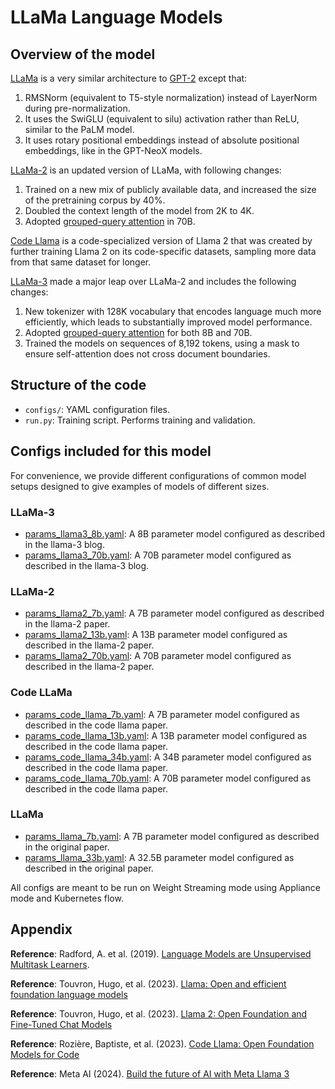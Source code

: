 # LLaMa Language Models

## Overview of the model

[LLaMa](https://arxiv.org/pdf/2302.13971) is a very similar architecture to [GPT-2](https://d4mucfpksywv.cloudfront.net/better-language-models/language-models.pdf) except that:
1. RMSNorm (equivalent to T5-style normalization) instead of LayerNorm during pre-normalization.
2. It uses the SwiGLU (equivalent to silu) activation rather than ReLU, similar to the PaLM model.
3. It uses rotary positional embeddings instead of absolute positional embeddings, like in the GPT-NeoX models.

[LLaMa-2](https://arxiv.org/pdf/2307.09288) is an updated version of LLaMa, with following changes:
1. Trained on a new mix of publicly available data, and increased the size of the pretraining corpus by 40%.
2. Doubled the context length of the model from 2K to 4K.
3. Adopted [grouped-query attention](https://arxiv.org/pdf/2305.13245) in 70B.

[Code Llama](https://arxiv.org/pdf/2308.12950) is a code-specialized version of Llama 2 that was created by further training Llama 2 on its code-specific datasets, sampling more data from that same dataset for longer.

[LLaMa-3](https://llama.meta.com/llama3/) made a major leap over LLaMa-2 and includes the following changes:
1. New tokenizer with 128K vocabulary that encodes language much more efficiently, which leads to substantially improved model performance.
2. Adopted [grouped-query attention](https://arxiv.org/pdf/2305.13245) for both 8B and 70B.
3. Trained the models on sequences of 8,192 tokens, using a mask to ensure self-attention does not cross document boundaries.

## Structure of the code

-   `configs/`: YAML configuration files.
-   `run.py`: Training script. Performs training and validation.

## Configs included for this model

For convenience, we provide different configurations of common model setups designed to give examples of models of different sizes.

### LLaMa-3
- [params_llama3_8b.yaml](./configs/params_llama3_8b.yaml): A 8B parameter model configured as described in the llama-3 blog.
- [params_llama3_70b.yaml](./configs/params_llama3_70b.yaml): A 70B parameter model configured as described in the llama-3 blog.

### LLaMa-2
- [params_llama2_7b.yaml](./configs/params_llama2_7b.yaml): A 7B parameter model configured as described in the llama-2 paper.
- [params_llama2_13b.yaml](./configs/params_llama2_13b.yaml): A 13B parameter model configured as described in the llama-2 paper.
- [params_llama2_70b.yaml](./configs/params_llama2_70b.yaml): A 70B parameter model configured as described in the llama-2 paper.


### Code LLaMa
- [params_code_llama_7b.yaml](./configs/params_code_llama_7b.yaml): A 7B parameter model configured as described in the code llama paper.
- [params_code_llama_13b.yaml](./configs/params_code_llama_13b.yaml): A 13B parameter model configured as described in the code llama paper.
- [params_code_llama_34b.yaml](./configs/params_code_llama_34b.yaml): A 34B parameter model configured as described in the code llama paper.
- [params_code_llama_70b.yaml](./configs/params_code_llama_70b.yaml): A 70B parameter model configured as described in the code llama paper.

### LLaMa
- [params_llama_7b.yaml](./configs/params_llama_7b.yaml): A 7B parameter model configured as described in the original paper.
- [params_llama_33b.yaml](./configs/params_llama_33b.yaml): A 32.5B parameter model configured as described in the original paper.

All configs are meant to be run on Weight Streaming mode using Appliance mode and Kubernetes flow.

## Appendix

**Reference**: Radford, A. et al. (2019). [Language Models are Unsupervised Multitask Learners](https://d4mucfpksywv.cloudfront.net/better-language-models/language-models.pdf).

**Reference**: Touvron, Hugo, et al. (2023). [Llama: Open and efficient foundation language models](https://arxiv.org/pdf/2302.13971)

**Reference**: Touvron, Hugo, et al. (2023). [Llama 2: Open Foundation and Fine-Tuned Chat Models](https://arxiv.org/pdf/2307.09288)

**Reference**: Rozière, Baptiste, et al. (2023). [Code Llama: Open Foundation Models for Code](https://arxiv.org/pdf/2308.12950)

**Reference**: Meta AI (2024). [Build the future of AI with Meta Llama 3](https://llama.meta.com/llama3)
